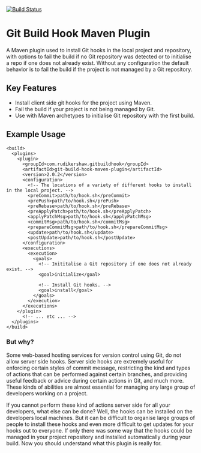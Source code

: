 [![Build Status][travis-image]][travis-url]

# Git Build Hook Maven Plugin
A Maven plugin used to install Git hooks in the local project and repository, with options to fail the build if no Git repository was detected or to initialise a repo if one does not already exist. Without any configuration the default behavior is to fail the build if the project is not managed by a Git repository.

## Key Features

* Install client side git hooks for the project using Maven.
* Fail the build if your project is not being managed by Git.
* Use with Maven archetypes to initialise Git repository with the first build.

## Example Usage

```$xml
<build>
  <plugins>
    <plugin>
      <groupId>com.rudikershaw.gitbuildhook</groupId>
      <artifactId>git-build-hook-maven-plugin</artifactId>
      <version>2.0.2</version>
      <configuration>
        <!-- The locations of a variety of different hooks to install in the local project. -->
        <preCommit>path/to/hook.sh</preCommit>
        <prePush>path/to/hook.sh</prePush>
        <preRebase>path/to/hook.sh</preRebase>
        <preApplyPatch>path/to/hook.sh</preApplyPatch>
        <applyPatchMsg>path/to/hook.sh</applyPatchMsg>
        <commitMsg>path/to/hook.sh</commitMsg>
        <prepareCommitMsg>path/to/hook.sh</prepareCommitMsg>
        <update>path/to/hook.sh</update>
        <postUpdate>path/to/hook.sh</postUpdate>
      </configuration>
      <executions>
        <execution>
          <goals>
            <!-- Inititalise a Git repository if one does not already exist. -->
            <goal>initialize</goal>
            
            <!-- Install Git hooks. -->
            <goal>install</goal>
          </goals>
        </execution>
      </executions>
    </plugin>
      <!-- ... etc ... -->
  </plugins>
</build>
```

### But why?

Some web-based hosting services for version control using Git, do not allow server side hooks. Server side hooks are extremely useful for enforcing certain styles of commit message, restricting the kind and types of actions that can be performed against certain branches, and providing useful feedback or advice during certain actions in Git, and much more. These kinds of abilities are almost essential for managing any large group of developers working on a project. 

If you cannot perform these kind of actions server side for all your developers, what else can be done? Well, the hooks can be installed on the developers local machines. But it can be difficult to organise large groups of people to install these hooks and even more difficult to get updates for your hooks out to everyone. If only there was some way that the hooks could be managed in your project repository and installed automatically during your build. Now you should understand what this plugin is really for. 

[travis-image]: https://travis-ci.org/rudikershaw/git-build-hook.svg?branch=master
[travis-url]: https://travis-ci.org/rudikershaw/git-build-hook
